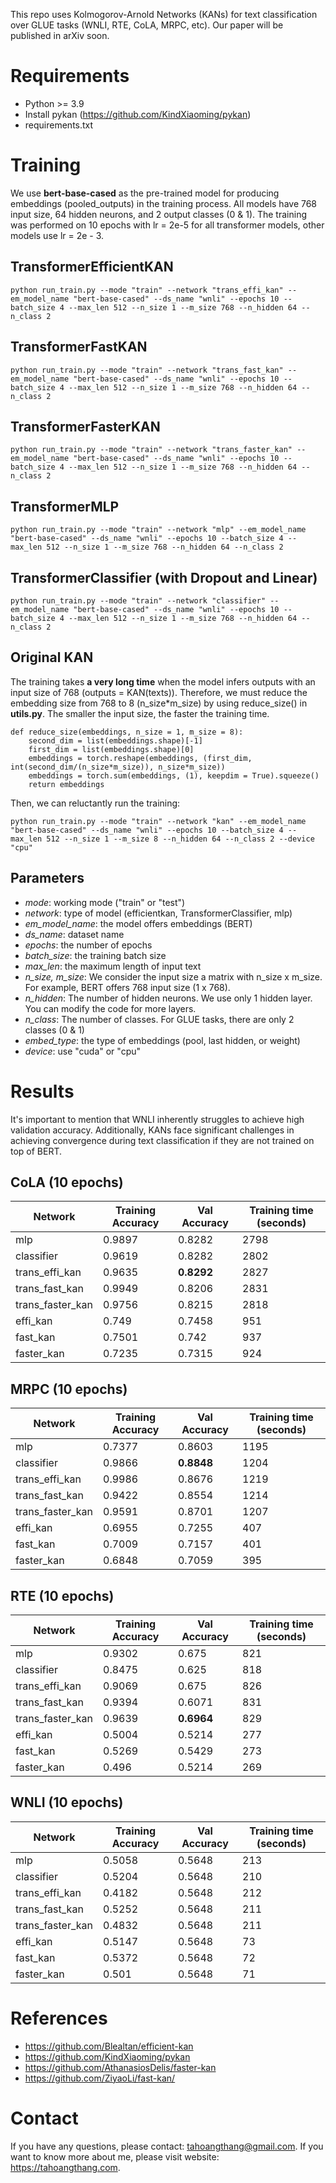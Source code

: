This repo uses Kolmogorov-Arnold Networks (KANs) for text classification over GLUE tasks (WNLI, RTE, CoLA, MRPC, etc). Our paper will be published in arXiv soon.

# Requirements
* Python >= 3.9
* Install pykan (https://github.com/KindXiaoming/pykan)
* requirements.txt

# Training

We use **bert-base-cased** as the pre-trained model for producing embeddings (pooled_outputs) in the training process. All models have 768 input size, 64 hidden neurons, and 2 output classes (0 & 1). The training was performed on 10 epochs with lr = 2e-5 for all transformer models, other models use lr = 2e - 3.

## TransformerEfficientKAN 
```python run_train.py --mode "train" --network "trans_effi_kan" --em_model_name "bert-base-cased" --ds_name "wnli" --epochs 10 --batch_size 4 --max_len 512 --n_size 1 --m_size 768 --n_hidden 64 --n_class 2```

## TransformerFastKAN
```python run_train.py --mode "train" --network "trans_fast_kan" --em_model_name "bert-base-cased" --ds_name "wnli" --epochs 10 --batch_size 4 --max_len 512 --n_size 1 --m_size 768 --n_hidden 64 --n_class 2```

## TransformerFasterKAN
```python run_train.py --mode "train" --network "trans_faster_kan" --em_model_name "bert-base-cased" --ds_name "wnli" --epochs 10 --batch_size 4 --max_len 512 --n_size 1 --m_size 768 --n_hidden 64 --n_class 2```

## TransformerMLP
```python run_train.py --mode "train" --network "mlp" --em_model_name "bert-base-cased" --ds_name "wnli" --epochs 10 --batch_size 4 --max_len 512 --n_size 1 --m_size 768 --n_hidden 64 --n_class 2```

## TransformerClassifier (with Dropout and Linear)
```python run_train.py --mode "train" --network "classifier" --em_model_name "bert-base-cased" --ds_name "wnli" --epochs 10 --batch_size 4 --max_len 512 --n_size 1 --m_size 768 --n_hidden 64 --n_class 2```

## Original KAN
The training takes **a very long time** when the model infers outputs with an input size of 768 (outputs = KAN(texts)). Therefore, we must reduce the embedding size from 768 to 8 (n_size*m_size) by using reduce_size() in **utils.py**. The smaller the input size, the faster the training time.

```
def reduce_size(embeddings, n_size = 1, m_size = 8):
    second_dim = list(embeddings.shape)[-1]
    first_dim = list(embeddings.shape)[0]
    embeddings = torch.reshape(embeddings, (first_dim, int(second_dim/(n_size*m_size)), n_size*m_size))
    embeddings = torch.sum(embeddings, (1), keepdim = True).squeeze()
    return embeddings
```

Then, we can reluctantly run the training:

```python run_train.py --mode "train" --network "kan" --em_model_name "bert-base-cased" --ds_name "wnli" --epochs 10 --batch_size 4 --max_len 512 --n_size 1 --m_size 8 --n_hidden 64 --n_class 2 --device "cpu"```

## Parameters
* *mode*: working mode ("train" or "test")
* *network*: type of model (efficientkan, TransformerClassifier, mlp)
* *em_model_name*: the model offers embeddings (BERT)
* *ds_name*: dataset name
* *epochs*: the number of epochs
* *batch_size*: the training batch size
* *max_len*: the maximum length of input text
* *n_size, m_size*: We consider the input size a matrix with n_size x m_size. For example, BERT offers 768 input size (1 x 768).
* *n_hidden*: The number of hidden neurons. We use only 1 hidden layer. You can modify the code for more layers.
* *n_class*: The number of classes. For GLUE tasks, there are only 2 classes (0 & 1)
* *embed_type*: the type of embeddings (pool, last hidden, or weight)
* *device*: use "cuda" or "cpu"

# Results
It's important to mention that WNLI inherently struggles to achieve high validation accuracy. Additionally, KANs face significant challenges in achieving convergence during text classification if they are not trained on top of BERT.

## CoLA (10 epochs)
| Network  | Training Accuracy | Val Accuracy | Training time (seconds) |
| ------------- | ------------- |  ------------- | ------------- |
| mlp | 0.9897 | 0.8282 | 2798 |
| classifier | 0.9619 | 0.8282 | 2802 |
| trans_effi_kan | 0.9635 | **0.8292** | 2827 |
| trans_fast_kan | 0.9949 | 0.8206 | 2831 |
| trans_faster_kan | 0.9756 | 0.8215 | 2818 |
| effi_kan | 0.749 | 0.7458 | 951 |
| fast_kan | 0.7501 | 0.742 | 937 |
| faster_kan | 0.7235 | 0.7315 | 924 |

## MRPC (10 epochs)
| Network  | Training Accuracy | Val Accuracy | Training time (seconds) |
| ------------- | ------------- |  ------------- | ------------- |
| mlp | 0.7377 | 0.8603 | 1195 |
| classifier | 0.9866 | **0.8848** | 1204 |
| trans_effi_kan | 0.9986 | 0.8676 | 1219 |
| trans_fast_kan | 0.9422 | 0.8554 | 1214 |
| trans_faster_kan | 0.9591 | 0.8701 | 1207 |
| effi_kan | 0.6955 | 0.7255 | 407 |
| fast_kan | 0.7009 | 0.7157 | 401 |
| faster_kan | 0.6848 | 0.7059 | 395 |

## RTE (10 epochs)
| Network  | Training Accuracy | Val Accuracy | Training time (seconds) |
| ------------- | ------------- |  ------------- | ------------- |
| mlp | 0.9302 | 0.675 | 821 |
| classifier | 0.8475 | 0.625 | 818 |
| trans_effi_kan | 0.9069 | 0.675 | 826 |
| trans_fast_kan | 0.9394 | 0.6071 | 831 |
| trans_faster_kan | 0.9639 | **0.6964** | 829 |
| effi_kan | 0.5004 | 0.5214 | 277 |
| fast_kan | 0.5269 | 0.5429 | 273 |
| faster_kan | 0.496 | 0.5214 | 269 |

## WNLI (10 epochs)

| Network  | Training Accuracy | Val Accuracy | Training time (seconds) |
| ------------- | ------------- |  ------------- | ------------- |
| mlp | 0.5058 | 0.5648 | 213 |
| classifier | 0.5204 | 0.5648 | 210 |
| trans_effi_kan | 0.4182 | 0.5648 | 212 |
| trans_fast_kan | 0.5252 | 0.5648 | 211 |
| trans_faster_kan | 0.4832 | 0.5648 | 211 |
| effi_kan | 0.5147 | 0.5648 | 73 |
| fast_kan | 0.5372 | 0.5648 | 72 |
| faster_kan | 0.501 | 0.5648 | 71 |

# References
* https://github.com/Blealtan/efficient-kan
* https://github.com/KindXiaoming/pykan
* https://github.com/AthanasiosDelis/faster-kan
* https://github.com/ZiyaoLi/fast-kan/

# Contact
If you have any questions, please contact: tahoangthang@gmail.com. If you want to know more about me, please visit website: https://tahoangthang.com.

